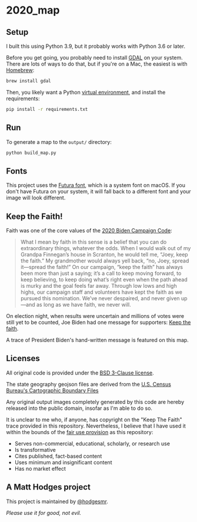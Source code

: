 # 2020_map

## Setup

I built this using Python 3.9, but it probably works with Python 3.6 or later.

Before you get going, you probably need to install [GDAL](https://gdal.org/) on your system. There are lots of ways to do that, but if you're on a Mac, the easiest is with [Homebrew](https://brew.sh/):

```sh
brew install gdal
```

Then, you likely want a Python [virtual environment](https://docs.python.org/3/library/venv.html), and install the requirements:

```sh
pip install -r requirements.txt
```

## Run

To generate a map to the `output/` directory:

```sh
python build_map.py
```

## Fonts

This project uses the [Futura font](https://github.com/hodgesmr/2020_map/blob/main/build_map.py#L88), which is a system font on macOS. If you don't have Futura on your system, it will fall back to a different font and your image will look different.

## Keep the Faith!

Faith was one of the core values of the [2020 Biden Campaign Code](https://web.archive.org/web/20201102041950/https://joebiden.com/joes-codes/):

>What I mean by faith in this sense is a belief that you can do extraordinary things, whatever the odds. When I would walk out of my Grandpa Finnegan’s house in Scranton, he would tell me, “Joey, keep the faith.” My grandmother would always yell back, “no, Joey, spread it—spread the faith!” On our campaign, “keep the faith” has always been more than just a saying; it’s a call to keep moving forward, to keep believing, to keep doing what’s right even when the path ahead is murky and the goal feels far away. Through low lows and high highs, our campaign staff and volunteers have kept the faith as we pursued this nomination. We’ve never despaired, and never given up—and as long as we have faith, we never will.

On election night, when results were uncertain and millions of votes were still yet to be counted, Joe Biden had one message for supporters: [Keep the faith](https://twitter.com/JoeBiden/status/1323865811031785472).

A trace of President Biden's hand-written message is featured on this map.

## Licenses

All original code is provided under the [BSD 3-Clause license](https://github.com/hodgesmr/2020_map/blob/master/LICENSE).

The state geography geojson files are derived from the [U.S. Census Bureau's Cartographic Boundary Files](https://www.census.gov/geographies/mapping-files/time-series/geo/carto-boundary-file.html)

Any original output images completely generated by this code are hereby released into the public domain, insofar as I'm able to do so.

It is unclear to me who, if anyone, has copyright on the "Keep The Faith" trace provided in this repository. Nevertheless, I believe that I have used it within the bounds of the [fair use provision](https://www.law.cornell.edu/uscode/text/17/107) as this repository:

* Serves non-commercial, educational, scholarly, or research use
* Is transformative
* Cites published, fact-based content
* Uses minimum and insignificant content
* Has no market effect

## A Matt Hodges project

This project is maintained by [@hodgesmr](http://twitter.com/hodgesmr).

_Please use it for good, not evil._
